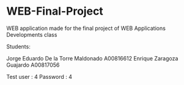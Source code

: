 # WEB-Final-Project
WEB application made for the final project of WEB Applications Developments class


Students:

Jorge Eduardo De la Torre Maldonado         A00816612
Enrique Zaragoza Guajardo                   A00817056





Test user : 4
Password : 4
